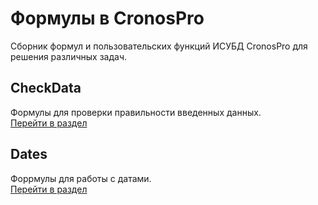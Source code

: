 # Формулы в CronosPro
Сборник формул и пользовательских функций ИСУБД CronosPro для решения различных задач.

## CheckData
Формулы для проверки правильности введенных данных.  
[Перейти в раздел](CheckData/)

## Dates
Форрмулы для работы с датами.  
[Перейти в раздел](Dates/)
